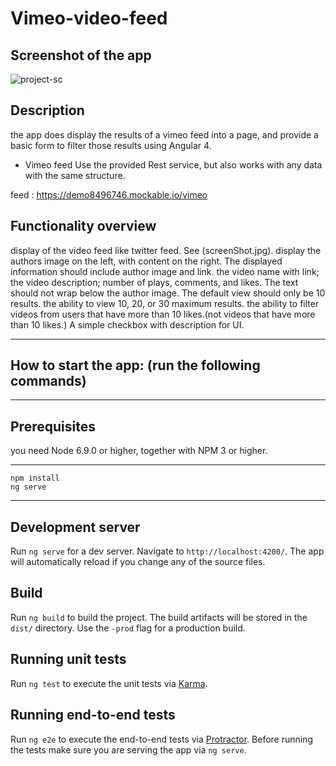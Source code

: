 # Vimeo-video-feed

## Screenshot of the app
![project-sc](https://user-images.githubusercontent.com/24715141/28134066-bdad79d2-6739-11e7-8bd5-d9af531dc1d7.png)

## Description
the app does display the results of a vimeo feed into a page, and provide a basic form to filter those results using Angular 4.

+ Vimeo feed
Use the provided Rest service, but also works with any data with the same structure.

feed :  https://demo8496746.mockable.io/vimeo

## Functionality overview

display of the video feed like twitter feed. See (screenShot.jpg).
display the authors image on the left, with content on the right. 
The displayed information should include author image and link.
the video name with link; 
the video description; number of plays, comments, and likes.
The text should not wrap below the author image. 
The default view should only be 10 results.
the ability to view 10, 20, or 30 maximum results. 
the ability to filter videos from users that have more than 10 likes.(not videos that have more than 10 likes.)
A simple checkbox with description for UI.

*******************************
##   How to start the app: (run the following commands)

*******************************
## Prerequisites
you need Node 6.9.0 or higher, together with NPM 3 or higher.
*******************************
    npm install
    ng serve
*******************************

## Development server

Run `ng serve` for a dev server. Navigate to `http://localhost:4200/`. The app will automatically reload if you change any of the source files.

## Build

Run `ng build` to build the project. The build artifacts will be stored in the `dist/` directory. Use the `-prod` flag for a production build.

## Running unit tests

Run `ng test` to execute the unit tests via [Karma](https://karma-runner.github.io).

## Running end-to-end tests

Run `ng e2e` to execute the end-to-end tests via [Protractor](http://www.protractortest.org/).
Before running the tests make sure you are serving the app via `ng serve`.
